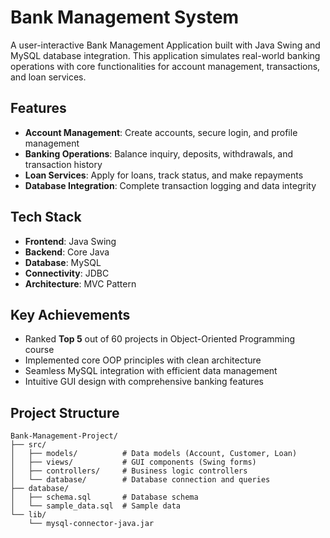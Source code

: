 # Bank Management System

A user-interactive Bank Management Application built with Java Swing and MySQL database integration. This application simulates real-world banking operations with core functionalities for account management, transactions, and loan services.

## Features

- **Account Management**: Create accounts, secure login, and profile management
- **Banking Operations**: Balance inquiry, deposits, withdrawals, and transaction history
- **Loan Services**: Apply for loans, track status, and make repayments
- **Database Integration**: Complete transaction logging and data integrity

## Tech Stack

- **Frontend**: Java Swing
- **Backend**: Core Java
- **Database**: MySQL
- **Connectivity**: JDBC
- **Architecture**: MVC Pattern

## Key Achievements

- Ranked **Top 5** out of 60 projects in Object-Oriented Programming course
- Implemented core OOP principles with clean architecture
- Seamless MySQL integration with efficient data management
- Intuitive GUI design with comprehensive banking features

## Project Structure

```
Bank-Management-Project/
├── src/
│   ├── models/          # Data models (Account, Customer, Loan)
│   ├── views/           # GUI components (Swing forms)
│   ├── controllers/     # Business logic controllers
│   └── database/        # Database connection and queries
├── database/
│   ├── schema.sql       # Database schema
│   └── sample_data.sql  # Sample data
└── lib/
    └── mysql-connector-java.jar
```
